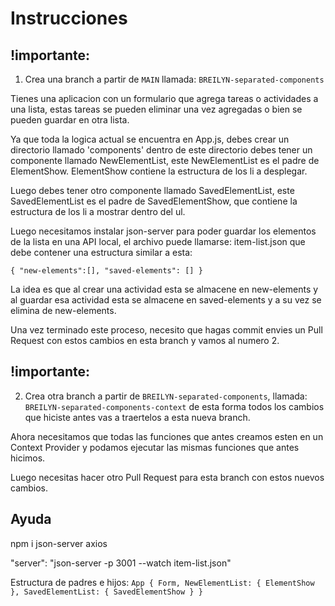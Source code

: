 # Instrucciones

## !importante:
1. Crea una branch a partir de `MAIN` llamada: `BREILYN-separated-components`

Tienes una aplicacion con un formulario que agrega tareas o actividades a una lista, estas tareas se pueden eliminar una vez agregadas o bien se pueden guardar en otra lista.

Ya que toda la logica actual se encuentra en App.js, debes crear un directorio llamado 'components' dentro de este directorio debes tener un componente llamado NewElementList, este NewElementList es el padre de ElementShow.
ElementShow contiene la estructura de los li a desplegar.

Luego debes tener otro componente llamado SavedElementList, este SavedElementList es el padre de SavedElementShow, que contiene la estructura de los li a mostrar dentro del ul.

Luego necesitamos instalar json-server para poder guardar los elementos de la lista en una API local, el archivo puede llamarse: item-list.json
que debe contener una estructura similar a esta:

`{
    "new-elements":[],
    "saved-elements": []
}`


La idea es que al crear una actividad esta se almacene en new-elements y al guardar esa actividad esta se almacene en saved-elements y a su vez se elimina de new-elements.

Una vez terminado este proceso, necesito que hagas commit envies un Pull Request con estos cambios en esta branch y vamos al numero 2.

## !importante:
2. Crea otra branch a partir de `BREILYN-separated-components`, llamada: `BREILYN-separated-components-context` de esta forma todos los cambios que hiciste antes vas a traertelos a esta nueva branch.

Ahora necesitamos que todas las funciones que antes creamos esten en un Context Provider y podamos ejecutar las mismas funciones que antes hicimos.

Luego necesitas hacer otro Pull Request para esta branch con estos nuevos cambios.


## Ayuda
npm i json-server axios

"server": "json-server -p 3001 --watch item-list.json"

Estructura de padres e hijos:
`App {
    Form,
    NewElementList: {
        ElementShow
    },
    SavedElementList: {
        SavedElementShow
    }
}`


